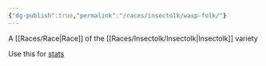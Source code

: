 ```yaml
---
{"dg-publish":true,"permalink":"/races/insectolk/wasp-folk/"}
---
```


A [[Races/Race\|Race]] of the [[Races/Insectolk/Insectolk\|Insectolk]] variety

Use this for [stats](https://www.gmbinder.com/share/-LnYm2ZwEApZLofthiIX)
